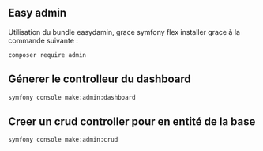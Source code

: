 ## Easy admin 
Utilisation du bundle easydamin, grace symfony flex installer grace à  la commande suivante :

```
composer require admin
````
## Génerer le controlleur du dashboard

````
symfony console make:admin:dashboard
````
## Creer un crud controller pour en entité de la base 
````
symfony console make:admin:crud
````